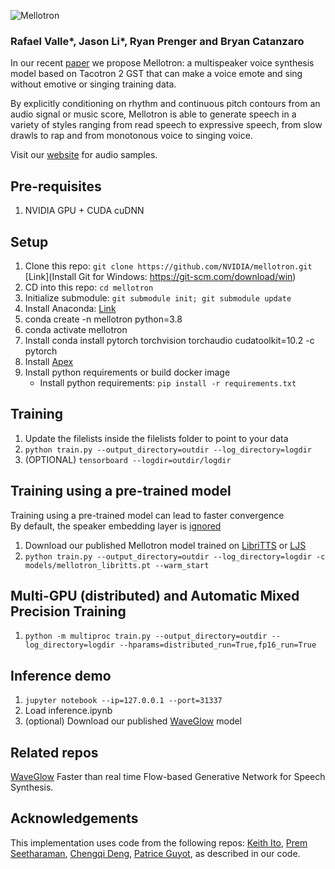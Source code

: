 ![Mellotron](mellotron_logo.png "Mellotron")

### Rafael Valle\*, Jason Li\*, Ryan Prenger and Bryan Catanzaro
In our recent [paper] we propose Mellotron: a multispeaker voice synthesis model
based on Tacotron 2 GST that can make a voice emote and sing without emotive or
singing training data. 

By explicitly conditioning on rhythm and continuous pitch
contours from an audio signal or music score, Mellotron is able to generate
speech in a variety of styles ranging from read speech to expressive speech,
from slow drawls to rap and from monotonous voice to singing voice.

Visit our [website] for audio samples.

## Pre-requisites
1. NVIDIA GPU + CUDA cuDNN

## Setup
1. Clone this repo: `git clone https://github.com/NVIDIA/mellotron.git` [Link](Install Git for Windows: https://git-scm.com/download/win)
2. CD into this repo: `cd mellotron`
3. Initialize submodule: `git submodule init; git submodule update`
4. Install Anaconda: [Link](https://www.anaconda.com/products/individual)
5. conda create -n mellotron python=3.8
6. conda activate mellotron
7. Install conda install pytorch torchvision torchaudio cudatoolkit=10.2 -c pytorch
8. Install [Apex]
9. Install python requirements or build docker image 
    - Install python requirements: `pip install -r requirements.txt`

## Training
1. Update the filelists inside the filelists folder to point to your data
2. `python train.py --output_directory=outdir --log_directory=logdir`
3. (OPTIONAL) `tensorboard --logdir=outdir/logdir`

## Training using a pre-trained model
Training using a pre-trained model can lead to faster convergence  
By default, the speaker embedding layer is [ignored]

1. Download our published Mellotron model trained on [LibriTTS] or [LJS]
2. `python train.py --output_directory=outdir --log_directory=logdir -c models/mellotron_libritts.pt --warm_start`

## Multi-GPU (distributed) and Automatic Mixed Precision Training
1. `python -m multiproc train.py --output_directory=outdir --log_directory=logdir --hparams=distributed_run=True,fp16_run=True`

## Inference demo
1. `jupyter notebook --ip=127.0.0.1 --port=31337`
2. Load inference.ipynb 
3. (optional) Download our published [WaveGlow](https://drive.google.com/open?id=1okuUstGoBe_qZ4qUEF8CcwEugHP7GM_b) model

## Related repos
[WaveGlow](https://github.com/NVIDIA/WaveGlow) Faster than real time Flow-based
Generative Network for Speech Synthesis.

## Acknowledgements
This implementation uses code from the following repos: [Keith
Ito](https://github.com/keithito/tacotron/), [Prem
Seetharaman](https://github.com/pseeth/pytorch-stft), 
[Chengqi Deng](https://github.com/KinglittleQ/GST-Tacotron),
[Patrice Guyot](https://github.com/patriceguyot/Yin), as described in our code.

[ignored]: https://github.com/NVIDIA/mellotron/blob/master/hparams.py#L22
[paper]: https://arxiv.org/abs/1910.11997
[WaveGlow]: https://drive.google.com/open?id=1rpK8CzAAirq9sWZhe9nlfvxMF1dRgFbF
[LibriTTS]: https://drive.google.com/open?id=1ZesPPyRRKloltRIuRnGZ2LIUEuMSVjkI
[LJS]: https://drive.google.com/open?id=1UwDARlUl8JvB2xSuyMFHFsIWELVpgQD4
[pytorch]: https://github.com/pytorch/pytorch#installation
[website]: https://nv-adlr.github.io/Mellotron
[Apex]: https://github.com/nvidia/apex
[AMP]: https://github.com/NVIDIA/apex/tree/master/apex/amp
